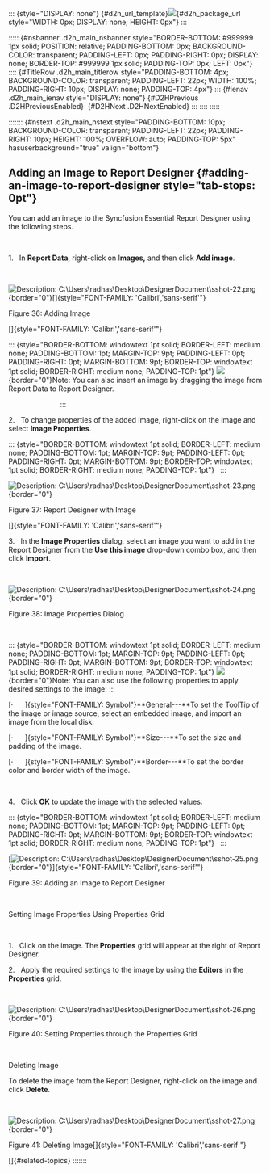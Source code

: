 ::: {style="DISPLAY: none"}
[](ms-xhelp:///?Id=d2h_url_template){#d2h_url_template}![](!package_url!){#d2h_package_url style="WIDTH: 0px; DISPLAY: none; HEIGHT: 0px"}
:::

::::: {#nsbanner .d2h_main_nsbanner style="BORDER-BOTTOM: #999999 1px solid; POSITION: relative; PADDING-BOTTOM: 0px; BACKGROUND-COLOR: transparent; PADDING-LEFT: 0px; PADDING-RIGHT: 0px; DISPLAY: none; BORDER-TOP: #999999 1px solid; PADDING-TOP: 0px; LEFT: 0px"}
:::: {#TitleRow .d2h_main_titlerow style="PADDING-BOTTOM: 4px; BACKGROUND-COLOR: transparent; PADDING-LEFT: 22px; WIDTH: 100%; PADDING-RIGHT: 10px; DISPLAY: none; PADDING-TOP: 4px"}
::: {#ienav .d2h_main_ienav style="DISPLAY: none"}
[](ms-xhelp:///?Id=bae4d506-5287-47e6-bcdf-aeeb443400d9){#D2HPrevious .D2HPreviousEnabled}  [](ms-xhelp:///?Id=b24089fd-95b6-434e-bd13-573223fa0612){#D2HNext .D2HNextEnabled}
:::
::::
:::::

::::::: {#nstext .d2h_main_nstext style="PADDING-BOTTOM: 10px; BACKGROUND-COLOR: transparent; PADDING-LEFT: 22px; PADDING-RIGHT: 10px; HEIGHT: 100%; OVERFLOW: auto; PADDING-TOP: 5px" hasuserbackground="true" valign="bottom"}
## Adding an Image to Report Designer {#adding-an-image-to-report-designer style="tab-stops: 0pt"}

You can add an image to the Syncfusion Essential Report Designer using the following steps.

 

1.   In **Report Data**, right-click on I**mages,** and then click **Add image**.

 

![Description: C:\\Users\\radhas\\Desktop\\DesignerDocument\\sshot-22.png](ImagesExt/image108_36.png){border="0"}[]{style="FONT-FAMILY: 'Calibri','sans-serif'"}

Figure 36: Adding Image

[]{style="FONT-FAMILY: 'Calibri','sans-serif'"} 

::: {style="BORDER-BOTTOM: windowtext 1pt solid; BORDER-LEFT: medium none; PADDING-BOTTOM: 1pt; MARGIN-TOP: 9pt; PADDING-LEFT: 0pt; PADDING-RIGHT: 0pt; MARGIN-BOTTOM: 9pt; BORDER-TOP: windowtext 1pt solid; BORDER-RIGHT: medium none; PADDING-TOP: 1pt"}
![](ImagesExt/image108_2.jpg){border="0"}Note: You can also insert an image by dragging the image from Report Data to Report Designer.

                         
:::

2.   To change properties of the added image, right-click on the image and select **Image Properties**.

::: {style="BORDER-BOTTOM: windowtext 1pt solid; BORDER-LEFT: medium none; PADDING-BOTTOM: 1pt; MARGIN-TOP: 9pt; PADDING-LEFT: 0pt; PADDING-RIGHT: 0pt; MARGIN-BOTTOM: 9pt; BORDER-TOP: windowtext 1pt solid; BORDER-RIGHT: medium none; PADDING-TOP: 1pt"}
 
:::

![Description: C:\\Users\\radhas\\Desktop\\DesignerDocument\\sshot-23.png](ImagesExt/image108_37.jpg){border="0"}

Figure 37: Report Designer with Image

[]{style="FONT-FAMILY: 'Calibri','sans-serif'"} 

3.   In the **Image Properties** dialog, select an image you want to add in the Report Designer from the **Use this image** drop-down combo box, and then click **Import**.

 

![Description: C:\\Users\\radhas\\Desktop\\DesignerDocument\\sshot-24.png](ImagesExt/image108_38.png){border="0"}

Figure 38: Image Properties Dialog

 

::: {style="BORDER-BOTTOM: windowtext 1pt solid; BORDER-LEFT: medium none; PADDING-BOTTOM: 1pt; MARGIN-TOP: 9pt; PADDING-LEFT: 0pt; PADDING-RIGHT: 0pt; MARGIN-BOTTOM: 9pt; BORDER-TOP: windowtext 1pt solid; BORDER-RIGHT: medium none; PADDING-TOP: 1pt"}
![](ImagesExt/image108_2.jpg){border="0"}Note: You can also use the following properties to apply desired settings to the image:
:::

[·      ]{style="FONT-FAMILY: Symbol"}**General---**To set the ToolTip of the image or image source, select an embedded image, and import an image from the local disk.

[·      ]{style="FONT-FAMILY: Symbol"}**Size---**To set the size and padding of the image.

[·      ]{style="FONT-FAMILY: Symbol"}**Border---**To set the border color and border width of the image.

 

4.   Click **OK** to update the image with the selected values.

::: {style="BORDER-BOTTOM: windowtext 1pt solid; BORDER-LEFT: medium none; PADDING-BOTTOM: 1pt; MARGIN-TOP: 9pt; PADDING-LEFT: 0pt; PADDING-RIGHT: 0pt; MARGIN-BOTTOM: 9pt; BORDER-TOP: windowtext 1pt solid; BORDER-RIGHT: medium none; PADDING-TOP: 1pt"}
 
:::

[![Description: C:\\Users\\radhas\\Desktop\\DesignerDocument\\sshot-25.png](ImagesExt/image108_39.jpg){border="0"}]{style="FONT-FAMILY: 'Calibri','sans-serif'"}

Figure 39: Adding an Image to Report Designer

 

Setting Image Properties Using Properties Grid

 

1.   Click on the image. The **Properties** grid will appear at the right of Report Designer.

2.   Apply the required settings to the image by using the **Editors** in the **Properties** grid.

 

![Description: C:\\Users\\radhas\\Desktop\\DesignerDocument\\sshot-26.png](ImagesExt/image108_40.jpg){border="0"}

Figure 40: Setting Properties through the Properties Grid

 

Deleting Image

To delete the image from the Report Designer, right-click on the image and click **Delete**.

 

![Description: C:\\Users\\radhas\\Desktop\\DesignerDocument\\sshot-27.png](ImagesExt/image108_41.jpg){border="0"}

Figure 41: Deleting Image[]{style="FONT-FAMILY: 'Calibri','sans-serif'"}

[]{#related-topics}
:::::::

